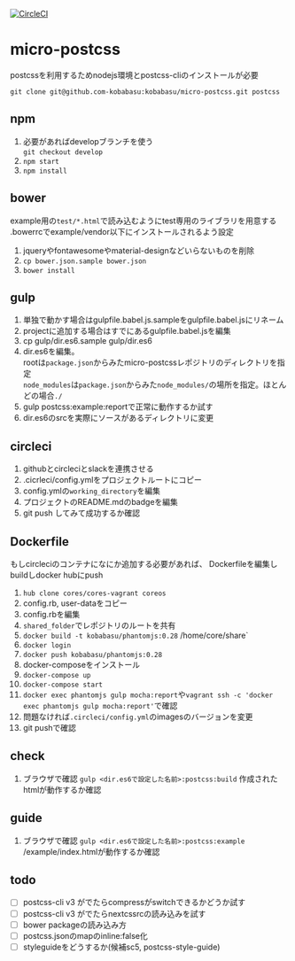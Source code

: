 [![CircleCI](https://circleci.com/gh/kobabasu/micro-postcss.svg?style=shield&circle-token=c181a31aabfe59d8f79ece75e1af85b0726555a6)](https://circleci.com/gh/kobabasu/micro-postcss)

# micro-postcss
postcssを利用するためnodejs環境とpostcss-cliのインストールが必要

```
git clone git@github.com-kobabasu:kobabasu/micro-postcss.git postcss 
```

## npm
1. 必要があればdevelopブランチを使う  
   `git checkout develop`
1. `npm start`
1. `npm install`

## bower
example用の`test/*.html`で読み込むようにtest専用のライブラリを用意する  
.bowerrcでexample/vendor以下にインストールされるよう設定
1. jqueryやfontawesomeやmaterial-designなどいらないものを削除
1. `cp bower.json.sample bower.json`
1. `bower install`

## gulp
1. 単独で動かす場合はgulpfile.babel.js.sampleをgulpfile.babel.jsにリネーム
1. projectに追加する場合はすでにあるgulpfile.babel.jsを編集
1. cp gulp/dir.es6.sample gulp/dir.es6
1. dir.es6を編集。  
   rootは`package.json`からみたmicro-postcssレポジトリのディレクトリを指定  
   `node_modules`は`package.json`からみた`node_modules/`の場所を指定。ほとんどの場合`./`
1. gulp postcss:example:reportで正常に動作するか試す
1. dir.es6のsrcを実際にソースがあるディレクトリに変更

## circleci
1. githubとcircleciとslackを連携させる
1. .cicrleci/config.ymlをプロジェクトルートにコピー
1. config.ymlの`working_directory`を編集
1. プロジェクトのREADME.mdのbadgeを編集
1. git push してみて成功するか確認

## Dockerfile
もしcircleciのコンテナになにか追加する必要があれば、
Dockerfileを編集しbuildしdocker hubにpush

1. `hub clone cores/cores-vagrant coreos`
1. config.rb, user-dataをコピー
1. config.rbを編集
1. `shared_folder`でレポジトリのルートを共有
1. `docker build -t kobabasu/phantomjs:0.28` /home/core/share`
1. `docker login`
1. `docker push kobabasu/phantomjs:0.28`
1. docker-composeをインストール
1. `docker-compose up`
1. `docker-compose start`
1. `docker exec phantomjs gulp mocha:report`や`vagrant ssh -c 'docker exec phantomjs gulp mocha:report'`で確認
1. 問題なければ`.circleci/config.yml`のimagesのバージョンを変更
1. git pushで確認

## check
1. ブラウザで確認
   `gulp <dir.es6で設定した名前>:postcss:build`
   作成されたhtmlが動作するか確認

## guide
1. ブラウザで確認
   `gulp <dir.es6で設定した名前>:postcss:example`
   /example/index.htmlが動作するか確認

## todo
- [ ] postcss-cli v3 がでたらcompressがswitchできるかどうか試す
- [ ] postcss-cli v3 がでたらnextcssrcの読み込みを試す
- [ ] bower packageの読み込み方
- [ ] postcss.jsonのmapのinline:false化
- [ ] styleguideをどうするか(候補sc5, postcss-style-guide)
